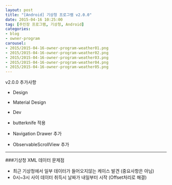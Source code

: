 ```yaml
---
layout: post
title: "[Android] 기상청 프로그램 v2.0.0"
date: 2015-04-16 10:25:00
tag: [주인장 프로그램, 기상청, Android]
categories:
- blog
- owner-program
carousel:
- 2015/2015-04-16-owner-program-weather01.png
- 2015/2015-04-16-owner-program-weather02.png
- 2015/2015-04-16-owner-program-weather03.png
- 2015/2015-04-16-owner-program-weather04.png
- 2015/2015-04-16-owner-program-weather05.png
---
```


v2.0.0 추가사항

- Design
 - Material Design

- Dev
 - butterknife 적용
 - Navigation Drawer 추가
 - ObservableScrollView 추가

 <!--more-->

 - - -

###기상청 XML 데이터 문제점
 - 최근 기상청에서 일부 데이터가 들어오지않는 케이스 발견 (중요사항은 아님)
 - 0시~3시 사이 데이터 취득시 날짜가 내일부터 시작 (Offset처리로 해결)